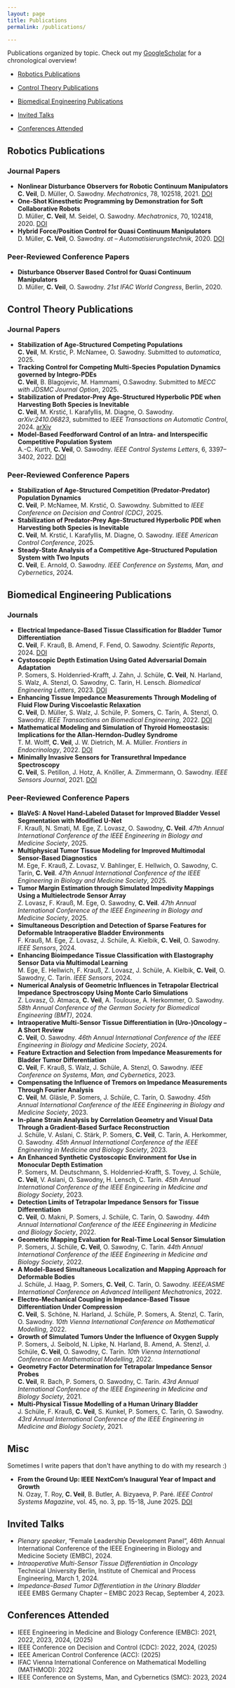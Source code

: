 ```yaml
---
layout: page
title: Publications
permalink: /publications/

---
```

Publications organized by topic. Check out my <a href="https://scholar.google.de/citations?hl=de&user=KZgVPNMAAAAJ&view_op=list_works&sortby=pubdate">GoogleScholar</a> for a chronological overview!
- [Robotics Publications](#robotics-publications)
- [Control Theory Publications](#control-theory-publications)
- [Biomedical Engineering Publications](#biomedical-engineering-publications)

- [Invited Talks](#invited-talks)
- [Conferences Attended](#conferences-attended)

## Robotics Publications
### Journal Papers
- **Nonlinear Disturbance Observers for Robotic Continuum Manipulators**  
**C. Veil**, D. Müller, O. Sawodny. *Mechatronics*, 78, 102518, 2021. [DOI](https://doi.org/10.1016/j.mechatronics.2021.102518)
- **One-Shot Kinesthetic Programming by Demonstration for Soft Collaborative Robots**  
D. Müller, **C. Veil**, M. Seidel, O. Sawodny. *Mechatronics*, 70, 102418, 2020. [DOI](https://doi.org/10.1016/j.mechatronics.2020.102418)
- **Hybrid Force/Position Control for Quasi Continuum Manipulators**  
D. Müller, **C. Veil**, O. Sawodny. *at – Automatisierungstechnik*, 2020. [DOI](https://doi.org/10.1515/auto-2020-0053)
### Peer-Reviewed Conference Papers
- **Disturbance Observer Based Control for Quasi Continuum Manipulators**  
D. Müller, **C. Veil**, O. Sawodny. *21st IFAC World Congress*, Berlin, 2020.


## Control Theory Publications
### Journal Papers 
- **Stabilization of Age-Structured Competing Populations**  
  **C. Veil**, M. Krstić, P. McNamee, O. Sawodny. Submitted to *automatica*, 2025.
- **Tracking Control for Competing Multi-Species Population Dynamics governed by Integro-PDEs**  
  **C. Veil**, B. Blagojevic, M. Hammami, O.Sawodny. Submitted to *MECC with JDSMC Journal Option*, 2025.
- **Stabilization of Predator-Prey Age-Structured Hyperbolic PDE when Harvesting Both Species is Inevitable**  
  **C. Veil**, M. Krstić, I. Karafyllis, M. Diagne, O. Sawodny. *arXiv:2410.06823*, submitted to *IEEE Transactions on Automatic Control*, 2024. [arXiv](https://arxiv.org/abs/2410.06823)
- **Model-Based Feedforward Control of an Intra- and Interspecific Competitive Population System**  
  A.-C. Kurth, **C. Veil**, O. Sawodny. *IEEE Control Systems Letters*, 6, 3397–3402, 2022. [DOI](https://doi.org/10.1109/LCSYS.2022.3183894)
### Peer-Reviewed Conference Papers
- **Stabilization of Age-Structured Competition (Predator-Predator) Population Dynamics**  
  **C. Veil**, P. McNamee, M. Krstić, O. Sawowdny. Submitted to *IEEE Conference on Decision and Control (CDC)*, 2025.
- **Stabilization of Predator-Prey Age-Structured Hyperbolic PDE when Harvesting both Species is Inevitable**  
  **C. Veil**, M. Krstić, I. Karafyllis, M. Diagne, O. Sawodny. *IEEE American Control Conference*, 2025.
- **Steady-State Analysis of a Competitive Age-Structured Population System with Two Inputs**  
  **C. Veil**, E. Arnold, O. Sawodny. *IEEE Conference on Systems, Man, and Cybernetics*, 2024.


## Biomedical Engineering Publications
### Journals
- **Electrical Impedance-Based Tissue Classification for Bladder Tumor Differentiation**  
**C. Veil**, F. Krauß, B. Amend, F. Fend, O. Sawodny. *Scientific Reports*, 2024. [DOI](https://doi.org/10.1038/s41598-024-84844-9)
- **Cystoscopic Depth Estimation Using Gated Adversarial Domain Adaptation**  
P. Somers, S. Holdenried-Krafft, J. Zahn, J. Schüle, **C. Veil**, N. Harland, S. Walz, A. Stenzl, O. Sawodny, C. Tarin, H. Lensch. *Biomedical Engineering Letters*, 2023. [DOI](https://doi.org/10.1007/s13534-023-00261-3)
- **Enhancing Tissue Impedance Measurements Through Modeling of Fluid Flow During Viscoelastic Relaxation**  
**C. Veil**, D. Müller, S. Walz, J. Schüle, P. Somers, C. Tarín, A. Stenzl, O. Sawodny. *IEEE Transactions on Biomedical Engineering*, 2022. [DOI](https://doi.org/10.1109/TBME.2022.3199468)
- **Mathematical Modeling and Simulation of Thyroid Homeostasis: Implications for the Allan-Herndon-Dudley Syndrome**  
T. M. Wolff, **C. Veil**, J. W. Dietrich, M. A. Müller. *Frontiers in Endocrinology*, 2022. [DOI](https://doi.org/10.3389/fendo.2022.882788)
- **Minimally Invasive Sensors for Transurethral Impedance Spectroscopy**  
**C. Veil**, S. Petillon, J. Hotz, A. Knöller, A. Zimmermann, O. Sawodny. *IEEE Sensors Journal*, 2021. [DOI](https://doi.org/10.1109/JSEN.2021.3108779)

### Peer-Reviewed Conference Papers
- **BlaVeS: A Novel Hand-Labeled Dataset for Improved Bladder Vessel Segmentation with Modified U-Net**  
F. Krauß, N. Smati, M. Ege, Z. Lovasz, O. Sawodny, **C. Veil**. *47th Annual International Conference of the IEEE Engineering in Biology and Medicine Society*, 2025.
- **Multiphysical Tumor Tissue Modeling for Improved Multimodal Sensor-Based Diagnostics**  
M. Ege, F. Krauß, Z. Lovasz, V. Bahlinger, E. Hellwich, O. Sawodny, C. Tarín, **C. Veil**. *47th Annual International Conference of the IEEE Engineering in Biology and Medicine Society*, 2025.
- **Tumor Margin Estimation through Simulated Impedivity Mappings Using a Multielectrode Sensor Array**  
Z. Lovasz, F. Krauß, M. Ege, O. Sawodny, **C. Veil**. *47th Annual International Conference of the IEEE Engineering in Biology and Medicine Society*, 2025.
- **Simultaneous Description and Detection of Sparse Features for Deformable Intraoperative Bladder Environments**  
F. Krauß, M. Ege, Z. Lovasz, J. Schüle, A. Kielbik, **C. Veil**, O. Sawodny. *IEEE Sensors*, 2024.
- **Enhancing Bioimpedance Tissue Classification with Elastography Sensor Data via Multimodal Learning**  
M. Ege, E. Hellwich, F. Krauß, Z. Lovasz, J. Schüle, A. Kielbik, **C. Veil**, O. Sawodny, C. Tarín. *IEEE Sensors*, 2024.
- **Numerical Analysis of Geometric Influences in Tetrapolar Electrical Impedance Spectroscopy Using Monte Carlo Simulations**  
Z. Lovasz, Ö. Atmaca, **C. Veil**, A. Toulouse, A. Herkommer, O. Sawodny. *58th Annual Conference of the German Society for Biomedical Engineering (BMT)*, 2024.
- **Intraoperative Multi-Sensor Tissue Differentiation in (Uro-)Oncology – A Short Review**  
**C. Veil**, O. Sawodny. *46th Annual International Conference of the IEEE Engineering in Biology and Medicine Society*, 2024.
- **Feature Extraction and Selection from Impedance Measurements for Bladder Tumor Differentiation**  
**C. Veil**, F. Krauß, S. Walz, J. Schüle, A. Stenzl, O. Sawodny. *IEEE Conference on Systems, Man, and Cybernetics*, 2023.
- **Compensating the Influence of Tremors on Impedance Measurements Through Fourier Analysis**  
**C. Veil**, M. Gläsle, P. Somers, J. Schüle, C. Tarín, O. Sawodny. *45th Annual International Conference of the IEEE Engineering in Biology and Medicine Society*, 2023.
- **In-plane Strain Analysis by Correlation Geometry and Visual Data Through a Gradient-Based Surface Reconstruction**  
J. Schüle, V. Aslani, C. Stärk, P. Somers, **C. Veil**, C. Tarín, A. Herkommer, O. Sawodny. *45th Annual International Conference of the IEEE Engineering in Medicine and Biology Society*, 2023.
- **An Enhanced Synthetic Cystoscopic Environment for Use in Monocular Depth Estimation**  
P. Somers, M. Deutschmann, S. Holdenried-Krafft, S. Tovey, J. Schüle, **C. Veil**, V. Aslani, O. Sawodny, H. Lensch, C. Tarín. *45th Annual International Conference of the IEEE Engineering in Medicine and Biology Society*, 2023.
- **Detection Limits of Tetrapolar Impedance Sensors for Tissue Differentiation**  
**C. Veil**, O. Makni, P. Somers, J. Schüle, C. Tarín, O. Sawodny. *44th Annual International Conference of the IEEE Engineering in Medicine and Biology Society*, 2022.
- **Geometric Mapping Evaluation for Real-Time Local Sensor Simulation**  
P. Somers, J. Schüle, **C. Veil**, O. Sawodny, C. Tarín. *44th Annual International Conference of the IEEE Engineering in Medicine and Biology Society*, 2022.
- **A Model-Based Simultaneous Localization and Mapping Approach for Deformable Bodies**  
J. Schüle, J. Haag, P. Somers, **C. Veil**, C. Tarín, O. Sawodny. *IEEE/ASME International Conference on Advanced Intelligent Mechatronics*, 2022.
- **Electro-Mechanical Coupling in Impedance-Based Tissue Differentiation Under Compression**  
**C. Veil**, S. Schöne, N. Harland, J. Schüle, P. Somers, A. Stenzl, C. Tarín, O. Sawodny. *10th Vienna International Conference on Mathematical Modelling*, 2022.
- **Growth of Simulated Tumors Under the Influence of Oxygen Supply**  
P. Somers, J. Seibold, N. Lipke, N. Harland, B. Amend, A. Stenzl, J. Schüle, **C. Veil**, O. Sawodny, C. Tarín. *10th Vienna International Conference on Mathematical Modelling*, 2022.
- **Geometry Factor Determination for Tetrapolar Impedance Sensor Probes**  
**C. Veil**, R. Bach, P. Somers, O. Sawodny, C. Tarín. *43rd Annual International Conference of the IEEE Engineering in Medicine and Biology Society*, 2021.
- **Multi-Physical Tissue Modelling of a Human Urinary Bladder**  
J. Schüle, F. Krauß, **C. Veil**, S. Kunkel, P. Somers, C. Tarín, O. Sawodny. *43rd Annual International Conference of the IEEE Engineering in Medicine and Biology Society*, 2021.


## Misc
Sometimes I write papers that don't have anything to do with my research :)
- **From the Ground Up: IEEE NextCom’s Inaugural Year of Impact and Growth**  
N. Ozay, T. Roy, **C. Veil**, B. Butler, A. Bizyaeva, P. Paré. *IEEE Control Systems Magazine*, vol. 45, no. 3, pp. 15-18, June 2025. [DOI](https://doi.org/10.1109/MCS.2025.3554945)

## Invited Talks

- *Plenary speaker*, “Female Leadership Development Panel”, 46th Annual International Conference of the IEEE Engineering in Biology and Medicine Society (EMBC), 2024.
- *Intraoperative Multi-Sensor Tissue Differentiation in Oncology*  
  Technical University Berlin, Institute of Chemical and Process Engineering, March 1, 2024.
- *Impedance-Based Tumor Differentiation in the Urinary Bladder*  
  IEEE EMBS Germany Chapter – EMBC 2023 Recap, September 4, 2023.

## Conferences Attended
- IEEE Engineering in Medicine and Biology Conference (EMBC): 2021, 2022, 2023, 2024, (2025)
- IEEE Conference on Decision and Control (CDC): 2022, 2024, (2025)
- IEEE American Control Conference (ACC): (2025)
- IFAC Vienna International Conference on Mathematical Modelling (MATHMOD): 2022  
- IEEE Conference on Systems, Man, and Cybernetics (SMC): 2023, 2024